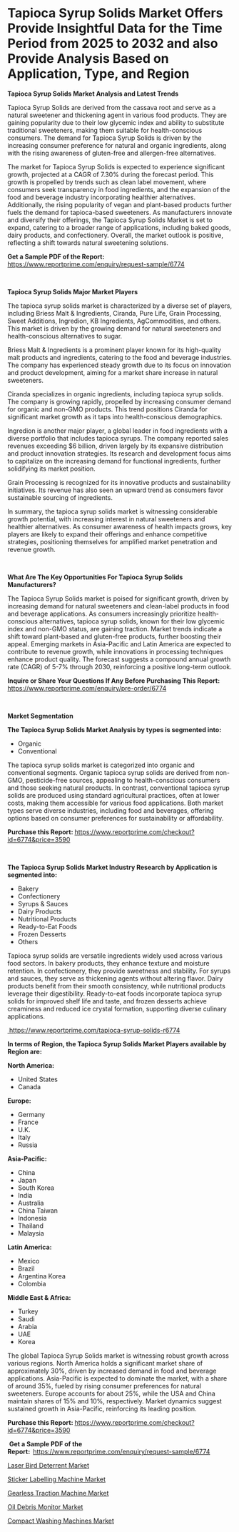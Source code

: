 <p><h1>Tapioca Syrup Solids Market Offers Provide Insightful Data for the Time Period from 2025 to 2032 and also Provide Analysis Based on Application, Type, and Region</h1></p><p><strong>Tapioca Syrup Solids Market Analysis and Latest Trends</strong></p>
<p><p>Tapioca Syrup Solids are derived from the cassava root and serve as a natural sweetener and thickening agent in various food products. They are gaining popularity due to their low glycemic index and ability to substitute traditional sweeteners, making them suitable for health-conscious consumers. The demand for Tapioca Syrup Solids is driven by the increasing consumer preference for natural and organic ingredients, along with the rising awareness of gluten-free and allergen-free alternatives. </p><p>The market for Tapioca Syrup Solids is expected to experience significant growth, projected at a CAGR of 7.30% during the forecast period. This growth is propelled by trends such as clean label movement, where consumers seek transparency in food ingredients, and the expansion of the food and beverage industry incorporating healthier alternatives. Additionally, the rising popularity of vegan and plant-based products further fuels the demand for tapioca-based sweeteners. As manufacturers innovate and diversify their offerings, the Tapioca Syrup Solids Market is set to expand, catering to a broader range of applications, including baked goods, dairy products, and confectionery. Overall, the market outlook is positive, reflecting a shift towards natural sweetening solutions.</p></p>
<p><strong>Get a Sample PDF of the Report:&nbsp;</strong> <a href="https://www.reportprime.com/enquiry/request-sample/6774?utm_campaign=2955&utm_medium=2&utm_source=Github&utm_content=ia&utm_term=19032025&utm_id=tapioca-syrup-solids">https://www.reportprime.com/enquiry/request-sample/6774</a></p>
<p>&nbsp;</p>
<p><strong>Tapioca Syrup Solids Major Market Players</strong></p>
<p><p>The tapioca syrup solids market is characterized by a diverse set of players, including Briess Malt & Ingredients, Ciranda, Pure Life, Grain Processing, Sweet Additions, Ingredion, KB Ingredients, AgCommodities, and others. This market is driven by the growing demand for natural sweeteners and health-conscious alternatives to sugar.</p><p>Briess Malt & Ingredients is a prominent player known for its high-quality malt products and ingredients, catering to the food and beverage industries. The company has experienced steady growth due to its focus on innovation and product development, aiming for a market share increase in natural sweeteners.</p><p>Ciranda specializes in organic ingredients, including tapioca syrup solids. The company is growing rapidly, propelled by increasing consumer demand for organic and non-GMO products. This trend positions Ciranda for significant market growth as it taps into health-conscious demographics.</p><p>Ingredion is another major player, a global leader in food ingredients with a diverse portfolio that includes tapioca syrups. The company reported sales revenues exceeding $6 billion, driven largely by its expansive distribution and product innovation strategies. Its research and development focus aims to capitalize on the increasing demand for functional ingredients, further solidifying its market position.</p><p>Grain Processing is recognized for its innovative products and sustainability initiatives. Its revenue has also seen an upward trend as consumers favor sustainable sourcing of ingredients.</p><p>In summary, the tapioca syrup solids market is witnessing considerable growth potential, with increasing interest in natural sweeteners and healthier alternatives. As consumer awareness of health impacts grows, key players are likely to expand their offerings and enhance competitive strategies, positioning themselves for amplified market penetration and revenue growth.</p></p>
<p>&nbsp;</p>
<p><strong>What Are The Key Opportunities For Tapioca Syrup Solids Manufacturers?</strong></p>
<p><p>The Tapioca Syrup Solids market is poised for significant growth, driven by increasing demand for natural sweeteners and clean-label products in food and beverage applications. As consumers increasingly prioritize health-conscious alternatives, tapioca syrup solids, known for their low glycemic index and non-GMO status, are gaining traction. Market trends indicate a shift toward plant-based and gluten-free products, further boosting their appeal. Emerging markets in Asia-Pacific and Latin America are expected to contribute to revenue growth, while innovations in processing techniques enhance product quality. The forecast suggests a compound annual growth rate (CAGR) of 5-7% through 2030, reinforcing a positive long-term outlook.</p></p>
<p><strong>Inquire or Share Your Questions If Any Before Purchasing This Report:</strong> <a href="https://www.reportprime.com/enquiry/pre-order/6774?utm_campaign=2955&utm_medium=2&utm_source=Github&utm_content=ia&utm_term=19032025&utm_id=tapioca-syrup-solids">https://www.reportprime.com/enquiry/pre-order/6774</a></p>
<p>&nbsp;</p>
<p><strong>Market Segmentation</strong></p>
<p><strong>The Tapioca Syrup Solids Market Analysis by types is segmented into:</strong></p>
<p><ul><li>Organic</li><li>Conventional</li></ul></p>
<p><p>The tapioca syrup solids market is categorized into organic and conventional segments. Organic tapioca syrup solids are derived from non-GMO, pesticide-free sources, appealing to health-conscious consumers and those seeking natural products. In contrast, conventional tapioca syrup solids are produced using standard agricultural practices, often at lower costs, making them accessible for various food applications. Both market types serve diverse industries, including food and beverages, offering options based on consumer preferences for sustainability or affordability.</p></p>
<p><strong>Purchase this Report:&nbsp;</strong><a href="https://www.reportprime.com/checkout?id=6774&price=3590&utm_campaign=2955&utm_medium=2&utm_source=Github&utm_content=ia&utm_term=19032025&utm_id=tapioca-syrup-solids">https://www.reportprime.com/checkout?id=6774&price=3590</a></p>
<p>&nbsp;</p>
<p><strong>The Tapioca Syrup Solids Market Industry Research by Application is segmented into:</strong></p>
<p><ul><li>Bakery</li><li>Confectionery</li><li>Syrups & Sauces</li><li>Dairy Products</li><li>Nutritional Products</li><li>Ready-to-Eat Foods</li><li>Frozen Desserts</li><li>Others</li></ul></p>
<p><p>Tapioca syrup solids are versatile ingredients widely used across various food sectors. In bakery products, they enhance texture and moisture retention. In confectionery, they provide sweetness and stability. For syrups and sauces, they serve as thickening agents without altering flavor. Dairy products benefit from their smooth consistency, while nutritional products leverage their digestibility. Ready-to-eat foods incorporate tapioca syrup solids for improved shelf life and taste, and frozen desserts achieve creaminess and reduced ice crystal formation, supporting diverse culinary applications.</p></p>
<p><a href="https://www.reportprime.com/tapioca-syrup-solids-r6774?utm_campaign=2955&utm_medium=2&utm_source=Github&utm_content=ia&utm_term=19032025&utm_id=tapioca-syrup-solids">&nbsp;https://www.reportprime.com/tapioca-syrup-solids-r6774</a></p>
<p><strong>In terms of Region, the Tapioca Syrup Solids Market Players available by Region are:</strong></p>
<p>
    <p> <strong> North America: </strong>
        <ul>
            <li>United States</li>
            <li>Canada</li>
        </ul>
        </p> 
    <p> <strong> Europe: </strong>
        <ul>
            <li>Germany</li>
            <li>France</li>
            <li>U.K.</li>
            <li>Italy</li>
            <li>Russia</li>
        </ul>
        </p> 
    <p> <strong> Asia-Pacific: </strong>
        <ul>
            <li>China</li>
            <li>Japan</li>
            <li>South Korea</li>
            <li>India</li>
            <li>Australia</li>
            <li>China Taiwan</li>
            <li>Indonesia</li>
            <li>Thailand</li>
            <li>Malaysia</li>
        </ul>
        </p> 
    <p> <strong> Latin America: </strong>
        <ul>
            <li>Mexico</li>
            <li>Brazil</li>
            <li>Argentina Korea</li>
            <li>Colombia</li>
        </ul>
        </p> 
    <p> <strong> Middle East & Africa: </strong>
        <ul>
            <li>Turkey</li>
            <li>Saudi</li>
            <li>Arabia</li>
            <li>UAE</li>
            <li>Korea</li>
        </ul>
    </p>
    </p>
<p><p>The global Tapioca Syrup Solids market is witnessing robust growth across various regions. North America holds a significant market share of approximately 30%, driven by increased demand in food and beverage applications. Asia-Pacific is expected to dominate the market, with a share of around 35%, fueled by rising consumer preferences for natural sweeteners. Europe accounts for about 25%, while the USA and China maintain shares of 15% and 10%, respectively. Market dynamics suggest sustained growth in Asia-Pacific, reinforcing its leading position.</p></p>
<p><strong>Purchase this Report: </strong><a href="https://www.reportprime.com/checkout?id=6774&price=3590&utm_campaign=2955&utm_medium=2&utm_source=Github&utm_content=ia&utm_term=19032025&utm_id=tapioca-syrup-solids">https://www.reportprime.com/checkout?id=6774&price=3590</a></p>
<p>&nbsp;<strong>Get a Sample PDF of the Report:&nbsp;&nbsp;</strong><a href="https://www.reportprime.com/enquiry/request-sample/6774?utm_campaign=2955&utm_medium=2&utm_source=Github&utm_content=ia&utm_term=19032025&utm_id=tapioca-syrup-solids">https://www.reportprime.com/enquiry/request-sample/6774</a></p>
<p><strong></strong></p>
<p><p><a href="https://www.linkedin.com/pulse/global-laser-bird-deterrent-market-trends-insights-growth-fqtze?utm_campaign=2955&utm_medium=2&utm_source=Github&utm_content=ia&utm_term=19032025&utm_id=tapioca-syrup-solids">Laser Bird Deterrent Market</a></p><p><a href="https://www.linkedin.com/pulse/sticker-labelling-machine-market-soar-68-cagr-from-2025-laxtc?utm_campaign=2955&utm_medium=2&utm_source=Github&utm_content=ia&utm_term=19032025&utm_id=tapioca-syrup-solids">Sticker Labelling Machine Market</a></p><p><a href="https://www.linkedin.com/pulse/gearless-traction-machine-market-analysis-growth-forecast-upo5e?utm_campaign=2955&utm_medium=2&utm_source=Github&utm_content=ia&utm_term=19032025&utm_id=tapioca-syrup-solids">Gearless Traction Machine Market</a></p><p><a href="https://www.linkedin.com/pulse/oil-debris-monitor-market-revolution-2025-2032-trends-yplle?utm_campaign=2955&utm_medium=2&utm_source=Github&utm_content=ia&utm_term=19032025&utm_id=tapioca-syrup-solids">Oil Debris Monitor Market</a></p><p><a href="https://www.linkedin.com/pulse/key-trends-opportunities-compact-washing-machines-market-kufse?utm_campaign=2955&utm_medium=2&utm_source=Github&utm_content=ia&utm_term=19032025&utm_id=tapioca-syrup-solids">Compact Washing Machines Market</a></p></p>